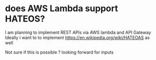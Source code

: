 
# does AWS Lambda support HATEOS?


I am planning to implement REST APIs via AWS lambda and API Gateway
Ideally i want to to implement https://en.wikipedia.org/wiki/HATEOAS
as well

Not sure if this is possible ? looking forward for inputs

        